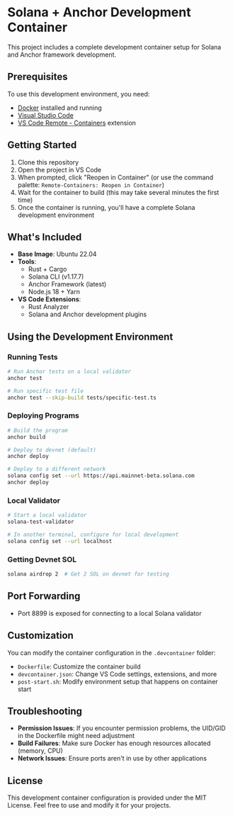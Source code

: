 # Solana + Anchor Development Container

This project includes a complete development container setup for Solana and Anchor framework development.

## Prerequisites

To use this development environment, you need:

- [Docker](https://www.docker.com/products/docker-desktop/) installed and running
- [Visual Studio Code](https://code.visualstudio.com/)
- [VS Code Remote - Containers](https://marketplace.visualstudio.com/items?itemName=ms-vscode-remote.remote-containers) extension

## Getting Started

1. Clone this repository
2. Open the project in VS Code
3. When prompted, click "Reopen in Container" (or use the command palette: `Remote-Containers: Reopen in Container`)
4. Wait for the container to build (this may take several minutes the first time)
5. Once the container is running, you'll have a complete Solana development environment

## What's Included

- **Base Image**: Ubuntu 22.04
- **Tools**:
  - Rust + Cargo
  - Solana CLI (v1.17.7)
  - Anchor Framework (latest)
  - Node.js 18 + Yarn
- **VS Code Extensions**:
  - Rust Analyzer
  - Solana and Anchor development plugins

## Using the Development Environment

### Running Tests

```bash
# Run Anchor tests on a local validator
anchor test

# Run specific test file
anchor test --skip-build tests/specific-test.ts
```

### Deploying Programs

```bash
# Build the program
anchor build

# Deploy to devnet (default)
anchor deploy

# Deploy to a different network
solana config set --url https://api.mainnet-beta.solana.com
anchor deploy
```

### Local Validator

```bash
# Start a local validator
solana-test-validator

# In another terminal, configure for local development
solana config set --url localhost
```

### Getting Devnet SOL

```bash
solana airdrop 2  # Get 2 SOL on devnet for testing
```

## Port Forwarding

- Port 8899 is exposed for connecting to a local Solana validator

## Customization

You can modify the container configuration in the `.devcontainer` folder:

- `Dockerfile`: Customize the container build
- `devcontainer.json`: Change VS Code settings, extensions, and more
- `post-start.sh`: Modify environment setup that happens on container start

## Troubleshooting

- **Permission Issues**: If you encounter permission problems, the UID/GID in the Dockerfile might need adjustment
- **Build Failures**: Make sure Docker has enough resources allocated (memory, CPU)
- **Network Issues**: Ensure ports aren't in use by other applications

## License

This development container configuration is provided under the MIT License. Feel free to use and modify it for your projects. 